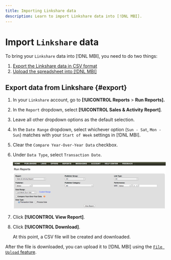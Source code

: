 ```yaml
---
title: Importing Linkshare data
description: Learn to import Linkshare data into [!DNL MBI].
---
```

# Import `Linkshare` data

To bring your `Linkshare` data into [!DNL MBI], you need to do two things:

1. [Export the Linkshare data in CSV format](#export)
1. [Upload the spreadsheet into [!DNL MBI]](../connecting-data/using-file-uploader.md)

## Export data from Linkshare {#export}

1. In your `Linkshare` account, go to **[!UICONTROL Reports** > **Run Reports].**

1. In the `Report` dropdown, select **[!UICONTROL Sales & Activity Report]**.

1. Leave all other dropdown options as the default selection.

1. In the `Date Range` dropdown, select whichever option (`Sun - Sat`, `Mon - Sun`) matches with your `Start of Week` settings in [!DNL MBI].

1. Clear the `Compare Year-Over-Year Data` checkbox.

1. Under `Data Type`, select `Transaction Date`.

    ![importing\_linkshare\_data.png](../../../assets/importing_linkshare_data.png)

1. Click **[!UICONTROL View Report]**.

1. Click **[!UICONTROL Download]**.

   At this point, a CSV file will be created and downloaded.

After the file is downloaded, you can upload it to [!DNL MBI] using the [`File Upload` feature](../connecting-data/using-file-uploader.md).
